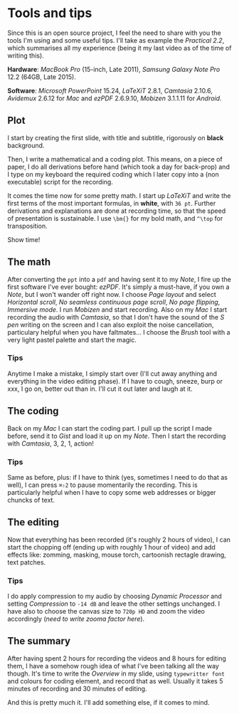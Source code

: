 # Tools and tips

Since this is an open source project, I feel the need to share with you the tools I'm using and some useful tips.
I'll take as example the *Practical 2.2*, which summarises all my experience (being it my last video as of the time of writing this).

**Hardware**: *MacBook Pro* (15-inch, Late 2011), *Samsung Galaxy Note Pro* 12.2 (64GB, Late 2015).

**Software**: *Microsoft PowerPoint* 15.24, *LaTeXiT* 2.8.1, *Camtasia* 2.10.6, *Avidemux* 2.6.12 for *Mac* and *ezPDF* 2.6.9.10, *Mobizen* 3.1.1.11 for *Android*.

## Plot

I start by creating the first slide, with title and subtitle, rigorously on **black** background.

Then, I write a mathematical and a coding plot.
This means, on a piece of paper, I do all derivations before hand (which took a day for back-prop) and I type on my keyboard the required coding which I later copy into a (non executable) script for the recording.

It comes the time now for some pretty math.
I start up *LaTeXiT* and write the first terms of the most important formulas, in **white**, with `36 pt`.
Further derivations and explanations are done at recording time, so that the speed of presentation is sustainable.
I use `\bm{}` for my bold math, and `^\top` for transposition.

Show time!

## The math

After converting the `ppt` into a `pdf` and having sent it to my *Note*, I fire up the first software I've ever bought: *ezPDF*.
It's simply a must-have, if you own a *Note*, but I won't wander off right now.
I choose *Page layout* and select *Horizontal scroll*, *No seamless continuous page scroll*, *No page flipping*, *Immersive mode*.
I run *Mobizen* and start recording.
Also on my *Mac* I start recording the audio with *Camtasia*, so that I don't have the sound of the *S pen* writing on the screen and I can also exploit the noise cancellation, particulary helpful when you have faltmates...
I choose the *Brush* tool with a very light pastel palette and start the magic.

### Tips

Anytime I make a mistake, I simply start over (I'll cut away anything and everything in the video editing phase).
If I have to cough, sneeze, burp or xxx, I go on, better out than in.
I'll cut it out later and laugh at it.

## The coding

Back on my *Mac* I can start the coding part.
I pull up the script I made before, send it to *Gist* and load it up on my *Note*.
Then I start the recording with *Camtasia*, 3, 2, 1, action!

### Tips

Same as before, plus: if I have to think (yes, sometimes I need to do that as well), I can press `⌘⇧2` to pause momentarily the recording.
This is particularly helpful when I have to copy some web addresses or bigger chuncks of text.

## The editing

Now that everything has been recorded (it's roughly 2 hours of video), I can start the chopping off (ending up with roughly 1 hour of video) and add effects like: zomming, masking, mouse torch, cartoonish rectagle drawing, text patches.

### Tips

I do apply compression to my audio by choosing *Dynamic Processor* and setting *Compression* to `-14 dB` and leave the other settings unchanged.
I have also to choose the canvas size to `720p HD` and zoom the video accordingly (*need to write zooma factor here*).

## The summary

After having spent 2 hours for recording the videos and 8 hours for editing them, I have a somehow rough idea of what I've been talking all the way though.
It's time to write the *Overview* in my slide, using `typewritter font` and colours for coding element, and record that as well.
Usually it takes 5 minutes of recording and 30 minutes of editing.

And this is pretty much it.
I'll add something else, if it comes to mind.
